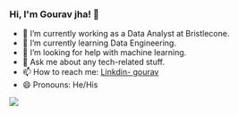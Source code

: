 ### Hi, I'm Gourav jha! 👋

- 🔭 I’m currently working as a Data Analyst at Bristlecone. 
- 🌱 I’m currently learning Data Engineering.
- 🤔 I’m looking for help with machine learning.
- 💬 Ask me about any tech-related stuff.
- 📫 How to reach me: [Linkdin- gourav](https://www.linkedin.com/in/gouravjha/)
- 😄 Pronouns: He/His
<img src="https://github-readme-stats.vercel.app/api?username=iamgouravjha&&show_icons=true&title_color=ffffff&icon_color=bb2acf&text_color=daf7dc&bg_color=151515">
